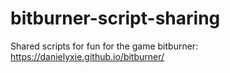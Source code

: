 # bitburner-script-sharing
Shared scripts for fun for the game bitburner: https://danielyxie.github.io/bitburner/
